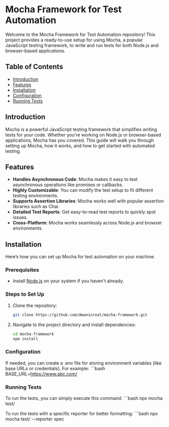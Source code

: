 # Mocha Framework for Test Automation

Welcome to the Mocha Framework for Test Automation repository! This project provides a ready-to-use setup for using Mocha, a popular JavaScript testing framework, to write and run tests for both Node.js and browser-based applications.

## Table of Contents

- [Introduction](#introduction)
- [Features](#features)
- [Installation](#installation)
- [Configuration](#configuration)
- [Running Tests](#running-tests)

## Introduction

Mocha is a powerful JavaScript testing framework that simplifies writing tests for your code. Whether you're working on Node.js or browser-based applications, Mocha has you covered. This guide will walk you through setting up Mocha, how it works, and how to get started with automated testing.

## Features

- **Handles Asynchronous Code**: Mocha makes it easy to test asynchronous operations like promises or callbacks.
- **Highly Customizable**: You can modify the test setup to fit different testing environments.
- **Supports Assertion Libraries**: Mocha works well with popular assertion libraries such as Chai.
- **Detailed Test Reports**: Get easy-to-read test reports to quickly spot issues.
- **Cross-Platform**: Mocha works seamlessly across Node.js and browser environments.

## Installation

Here’s how you can set up Mocha for test automation on your machine.

### Prerequisites

- Install [Node.js](https://nodejs.org/) on your system if you haven't already.

### Steps to Set Up

1. Clone the repository:
   ```bash
   git clone https://github.com/Amaninreal/mocha-framework.git

2. Navigate to the project directory and install dependencies:
    ```bash
    cd mocha-framework
    npm install

### Configuration

If needed, you can create a .env file for storing environment variables (like base URLs or credentials). For example:
    ```bash
    BASE_URL=https://www.abc.com/

### Running Tests
To run the tests, you can simply execute this command:
    ```bash
    npx mocha test/

To run the tests with a specific reporter for better formatting:
    ```bash
    npx mocha test/ --reporter spec



